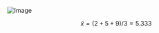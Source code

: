 
![Image](/tmp/gradio/1792e38b7d76b3123996a9bebe20abe93075268c5b69b541a5e587a2bfbbe9ed/Math1.png)

$$\bar{x}=(2+5+9)/3=5.333$$
